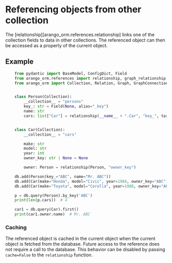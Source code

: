 # Referencing objects from other collection

The [relationship][arango_orm.references.relationship] links one of the collection fields to data in other collections. The referenced object can then be accessed as a property of the current object.

## Example

```python
    from pydantic import BaseModel, ConfigDict, Field
    from arango_orm.references import relationship, graph_relationship, Relationship
    from arango_orm import Collection, Relation, Graph, GraphConnection


    class Person(Collection):
        __collection__ = "persons"
        key_: str = Field(None, alias="_key")
        name: str
        cars: list["Car"] = relationship(__name__ + ".Car", "key_", target_field="owner_key")


    class Car(Collection):
        __collection__ = "cars"

        make: str
        model: str
        year: int
        owner_key: str | None = None

        owner: Person = relationship(Person, "owner_key")

    db.add(Person(key_="ABC", name="Mr. ABC"))
    db.add(Car(make="Honda", model="Civic", year=1984, owner_key="ABC"))
    db.add(Car(make="Toyota", model="Corolla", year=1988, owner_key="ABC"))

    p = db.query(Person).by_key('ABC')
    print(len(p.cars))  # 4

    car1 = db.query(Car).first()
    print(car1.owner.name)  # Mr. ABC
```

### Caching

The referenced object is cached in the current object when the current object is fetched from the database. Future access to the reference does not require a call to the database. This behavior can be disabled by passing `cache=False` to the `relationship` function.
